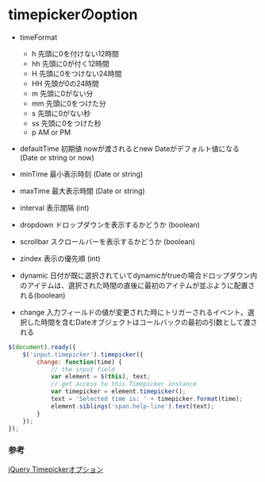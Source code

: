 # timepickerのoption

- timeFormat
  - h 先頭に0を付けない12時間
  - hh 先頭に0が付く12時間
  - H 先頭に0をつけない24時間
  - HH 先頭が0の24時間
  - m 先頭に0がない分
  - mm 先頭に0をつけた分
  - s 先頭に0がない秒
  - ss 先頭に0をつけた秒
  - p AM or PM

- defaultTime 
初期値 nowが渡されるとnew Dateがデフォルト値になる (Date or string or now)
- minTime
最小表示時刻 (Date or string)
- maxTime
最大表示時間 (Date or string)
- interval
表示間隔 (int) 
- dropdown
ドロップダウンを表示するかどうか (boolean)
- scrollbar
スクロールバーを表示するかどうか (boolean)
- zindex
表示の優先順 (int)
- dynamic
日付が既に選択されていてdynamicがtrueの場合ドロップダウン内のアイテムは、選択された時間の直後に最初のアイテムが並ぶように配置される(boolean)
- change
入力フィールドの値が変更された時にトリガーされるイベント。選択した時間を含むDateオブジェクトはコールバックの最初の引数として渡される

```js
$(document).ready({
    $('input.timepicker').timepicker({
        change: function(time) {
            // the input field
            var element = $(this), text;
            // get access to this Timepicker instance
            var timepicker = element.timepicker();
            text = 'Selected time is: ' + timepicker.format(time);
            element.siblings('span.help-line').text(text);
        }
    });
});
```

### 参考

[jQuery Timepickerオプション](https://timepicker.co/options/)